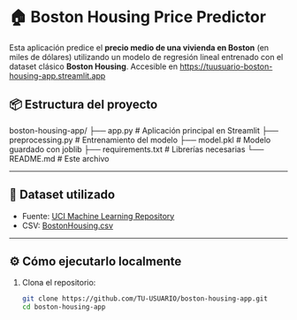 # 🏠 Boston Housing Price Predictor

Esta aplicación predice el **precio medio de una vivienda en Boston** (en miles de dólares) utilizando un modelo de regresión lineal entrenado con el dataset clásico **Boston Housing**.
Accesible en https://tuusuario-boston-housing-app.streamlit.app


## 📦 Estructura del proyecto

boston-housing-app/
├── app.py # Aplicación principal en Streamlit
├── preprocessing.py # Entrenamiento del modelo
├── model.pkl # Modelo guardado con joblib
├── requirements.txt # Librerías necesarias
└── README.md # Este archivo


---

## 🧪 Dataset utilizado

- Fuente: [UCI Machine Learning Repository](https://archive.ics.uci.edu/ml/datasets/Housing)
- CSV: [BostonHousing.csv](https://raw.githubusercontent.com/selva86/datasets/master/BostonHousing.csv)

---

## ⚙️ Cómo ejecutarlo localmente

1. Clona el repositorio:
   ```bash
   git clone https://github.com/TU-USUARIO/boston-housing-app.git
   cd boston-housing-app

